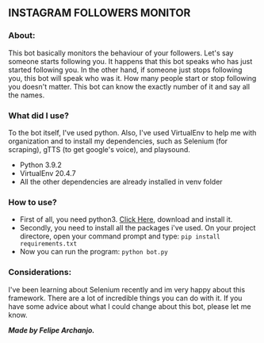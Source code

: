 ## INSTAGRAM FOLLOWERS MONITOR

### About:

This bot basically monitors the behaviour of your followers.
Let's say someone starts following you. It happens that this bot
speaks who has just started following you. In the other hand,
if someone just stops following you, this bot will speak who was it.
How many people start or stop following you doesn't matter. This
bot can know the exactly number of it and say all the names.

### What did I use?

To the bot itself, I've used python. Also, I've used VirtualEnv to
help me with organization and to install my dependencies, such as
Selenium (for scraping), gTTS (to get google's voice), and playsound.

- Python 3.9.2
- VirtualEnv 20.4.7
- All the other dependencies are already installed in venv folder

### How to use?

- First of all, you need python3. [Click Here](https://www.python.org),
  download and install it.
- Secondly, you need to install all the packages i've used. On your project directore, open your command prompt and type:
  `pip install requirements.txt`
- Now you can run the program: `python bot.py`

### Considerations:

I've been learning about Selenium recently and im very happy about
this framework. There are a lot of incredible things you can do
with it.
If you have some advice about what I could change about this
bot, please let me know.

***Made by Felipe Archanjo.***
